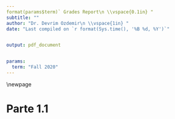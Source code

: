 ```yaml
---
format(params$term)` Grades Report\n \\vspace{0.1in} "
subtitle: ""
author: "Dr. Devrim Ozdemir\n \\vspace{1in} "
date: "Last compiled on `r format(Sys.time(), '%B %d, %Y')`"


output: pdf_document


params:
  term: "Fall 2020"
---
```


<div style='page-break-after:always'></div>
\newpage
<h1>Parte 1.1</h1>

